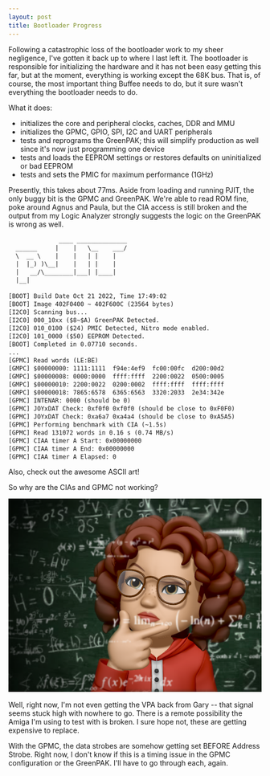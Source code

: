 ```yaml
---
layout: post
title: Bootloader Progress
---
```


Following a catastrophic loss of the bootloader work to my sheer negligence, I've gotten it back up to where I last left it. The bootloader is responsible for initializing the hardware and it has not been easy getting this far, but at the moment, everything is working except the 68K bus. That is, of course, the most important thing Buffee needs to do, but it sure wasn't everything the bootloader needs to do.

What it does:
- initializes the core and peripheral clocks, caches, DDR and MMU
- initializes the GPMC, GPIO, SPI, I2C and UART peripherals
- tests and reprograms the GreenPAK; this will simplify production as well since it's now just programming one device
- tests and loads the EEPROM settings or restores defaults on uninitialized or bad EEPROM
- tests and sets the PMIC for maximum performance (1GHz)

Presently, this takes about 77ms. Aside from loading and running PJIT, the only buggy bit is the GPMC and GreenPAK. We're able to read ROM fine, poke around Agnus and Paula, but the CIA access is still broken and the output from my Logic Analyzer strongly suggests the logic on the GreenPAK is wrong as well.
```
              ____ ______________
  ______     |    |   \__    ___/
  \  __ \    |    |   | |    |
  |  |_) )\__|    |   | |    |
  |   __/\________|___| |____|
  |__|

[BOOT] Build Date Oct 21 2022, Time 17:49:02
[BOOT] Image 402F0400 ~ 402F600C (23564 bytes)
[I2C0] Scanning bus...
[I2C0] 000_10xx ($8~$A) GreenPAK Detected.
[I2C0] 010_0100 ($24) PMIC Detected, Nitro mode enabled.
[I2C0] 101_0000 ($50) EEPROM Detected.
[BOOT] Completed in 0.07710 seconds.
...
[GPMC] Read words (LE:BE)
[GMPC] $00000000: 1111:1111  f94e:4ef9  fc00:00fc  d200:00d2 
[GMPC] $00000008: 0000:0000  ffff:ffff  2200:0022  0500:0005 
[GMPC] $00000010: 2200:0022  0200:0002  ffff:ffff  ffff:ffff 
[GMPC] $00000018: 7865:6578  6365:6563  3320:2033  2e34:342e 
[GPMC] INTENAR: 0000 (should be 0)
[GPMC] JOYxDAT Check: 0xf0f0 0xf0f0 (should be close to 0xF0F0)
[GPMC] JOYxDAT Check: 0xa6a7 0xa4a4 (should be close to 0xA5A5)
[GPMC] Performing benchmark with CIA (~1.5s)
[GPMC] Read 131072 words in 0.16 s (0.74 MB/s)
[GPMC] CIAA timer A Start: 0x00000000
[GPMC] CIAA timer A End: 0x00000000
[GPMC] CIAA timer A Elapsed: 0
```

Also, check out the awesome ASCII art!

So why are the CIAs and GPMC not working?

![](https://raw.githubusercontent.com/lostcatproductions/lostcatproductions.github.io/master/images/Thinking.png)

Well, right now, I'm not even getting the VPA back from Gary -- that signal seems stuck high with nowhere to go. There is a remote possibility the Amiga I'm using to test with is broken. I sure hope not, these are getting expensive to replace.

With the GPMC, the data strobes are somehow getting set BEFORE Address Strobe. Right now, I don't know if this is a timing issue in the GPMC configuration or the GreenPAK. I'll have to go through each, again.
